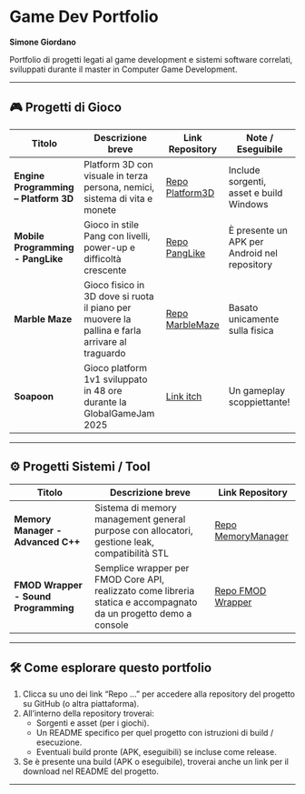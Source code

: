 # Game Dev Portfolio  
**Simone Giordano**  

Portfolio di progetti legati al game development e sistemi software correlati, sviluppati durante il master in Computer Game Development.    

---

## 🎮 Progetti di Gioco

| Titolo | Descrizione breve | Link Repository | Note / Eseguibile |
|---|---|---|---|
| **Engine Programming – Platform 3D** | Platform 3D con visuale in terza persona, nemici, sistema di vita e monete | [Repo Platform3D](https://github.com/SimoneGiordano02/Platform3D) | Include sorgenti, asset e build Windows |
| **Mobile Programming - PangLike** | Gioco in stile Pang con livelli, power-up e difficoltà crescente | [Repo PangLike](https://github.com/SimoneGiordano02/Pang-like_Mobile) | È presente un APK per Android nel repository |
| **Marble Maze** | Gioco fisico in 3D dove si ruota il piano per muovere la pallina e farla arrivare al traguardo | [Repo MarbleMaze](https://github.com/SimoneGiordano02/Marble_Maze) | Basato unicamente sulla fisica |
| **Soapoon** | Gioco platform 1v1 sviluppato in 48 ore durante la GlobalGameJam 2025 | [Link itch](https://mickael-ordine.itch.io/soapoon) | Un gameplay scoppiettante! |


---

## ⚙️ Progetti Sistemi / Tool

| Titolo | Descrizione breve | Link Repository |
|---|---|---|
| **Memory Manager - Advanced C++** | Sistema di memory management general purpose con allocatori, gestione leak, compatibilità STL | [Repo MemoryManager](https://github.com/SimoneGiordano02/Memory_Manager-Advanced_C-) |
| **FMOD Wrapper - Sound Programming** | Semplice wrapper per FMOD Core API, realizzato come libreria statica e accompagnato da un progetto demo a console | [Repo FMOD Wrapper](https://github.com/SimoneGiordano02/FMOD_Wrapper) |
---

## 🛠️ Come esplorare questo portfolio

1. Clicca su uno dei link “Repo …” per accedere alla repository del progetto su GitHub (o altra piattaforma).  
2. All’interno della repository troverai:  
   - Sorgenti e asset (per i giochi).  
   - Un README specifico per quel progetto con istruzioni di build / esecuzione.  
   - Eventuali build pronte (APK, eseguibili) se incluse come release.  
3. Se è presente una build (APK o eseguibile), troverai anche un link per il download nel README del progetto.  

---



